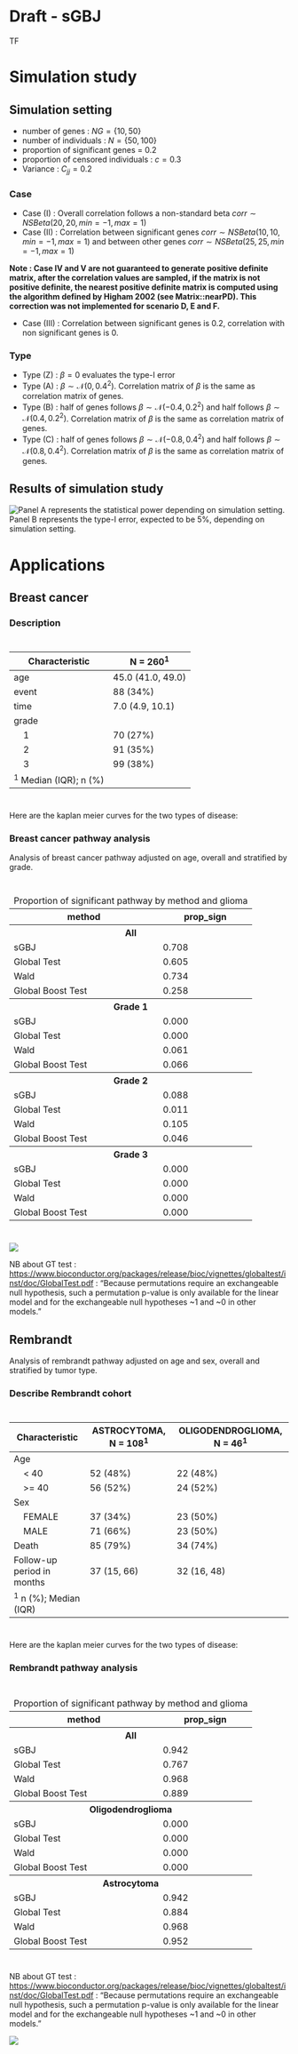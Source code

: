 # Draft - sGBJ
TF

# Simulation study

## Simulation setting

- number of genes : $NG = \{10, 50\}$
- number of individuals : $N = \{50, 100\}$
- proportion of significant genes = $0.2$
- proportion of censored individuals : $c = 0.3$
- Variance : $C_{jj} = 0.2$

### Case

- Case (I) : Overall correlation follows a non-standard beta
  $corr \sim NSBeta(20, 20, min=-1, max =1)$
- Case (II) : Correlation between significant genes
  $corr \sim NSBeta(10, 10, min=-1, max =1)$ and between other genes
  $corr \sim NSBeta(25, 25, min=-1, max =1)$

**Note : Case IV and V are not guaranteed to generate positive definite
matrix, after the correlation values are sampled, if the matrix is not
positive definite, the nearest positive definite matrix is computed
using the algorithm defined by Higham 2002 (see Matrix::nearPD). This
correction was not implemented for scenario D, E and F.**

- Case (III) : Correlation between significant genes is $0.2$,
  correlation with non significant genes is $0$.

### Type

- Type (Z) : $\beta = 0$ evaluates the type-I error
- Type (A) : $\beta \sim \mathcal{N}(0, 0.4^2)$. Correlation matrix of
  $\beta$ is the same as correlation matrix of genes.
- Type (B) : half of genes follows $\beta \sim \mathcal{N}(-0.4, 0.2^2)$
  and half follows $\beta \sim \mathcal{N}(0.4, 0.2^2)$. Correlation
  matrix of $\beta$ is the same as correlation matrix of genes.
- Type (C) : half of genes follows $\beta \sim \mathcal{N}(-0.8, 0.4^2)$
  and half follows $\beta \sim \mathcal{N}(0.8, 0.4^2)$. Correlation
  matrix of $\beta$ is the same as correlation matrix of genes.

## Results of simulation study

![Panel A represents the statistical power depending on simulation
setting. Panel B represents the type-I error, expected to be 5%,
depending on simulation
setting.](draft_sgbj_files/figure-commonmark/unnamed-chunk-2-1.png)

# Applications

## Breast cancer

### Description

<div id="jznbpexxxp" style="padding-left:0px;padding-right:0px;padding-top:10px;padding-bottom:10px;overflow-x:auto;overflow-y:auto;width:auto;height:auto;">
<style>html {
  font-family: -apple-system, BlinkMacSystemFont, 'Segoe UI', Roboto, Oxygen, Ubuntu, Cantarell, 'Helvetica Neue', 'Fira Sans', 'Droid Sans', Arial, sans-serif;
}
&#10;#jznbpexxxp .gt_table {
  display: table;
  border-collapse: collapse;
  margin-left: auto;
  margin-right: auto;
  color: #333333;
  font-size: 16px;
  font-weight: normal;
  font-style: normal;
  background-color: #FFFFFF;
  width: auto;
  border-top-style: solid;
  border-top-width: 2px;
  border-top-color: #A8A8A8;
  border-right-style: none;
  border-right-width: 2px;
  border-right-color: #D3D3D3;
  border-bottom-style: solid;
  border-bottom-width: 2px;
  border-bottom-color: #A8A8A8;
  border-left-style: none;
  border-left-width: 2px;
  border-left-color: #D3D3D3;
}
&#10;#jznbpexxxp .gt_heading {
  background-color: #FFFFFF;
  text-align: center;
  border-bottom-color: #FFFFFF;
  border-left-style: none;
  border-left-width: 1px;
  border-left-color: #D3D3D3;
  border-right-style: none;
  border-right-width: 1px;
  border-right-color: #D3D3D3;
}
&#10;#jznbpexxxp .gt_caption {
  padding-top: 4px;
  padding-bottom: 4px;
}
&#10;#jznbpexxxp .gt_title {
  color: #333333;
  font-size: 125%;
  font-weight: initial;
  padding-top: 4px;
  padding-bottom: 4px;
  padding-left: 5px;
  padding-right: 5px;
  border-bottom-color: #FFFFFF;
  border-bottom-width: 0;
}
&#10;#jznbpexxxp .gt_subtitle {
  color: #333333;
  font-size: 85%;
  font-weight: initial;
  padding-top: 0;
  padding-bottom: 6px;
  padding-left: 5px;
  padding-right: 5px;
  border-top-color: #FFFFFF;
  border-top-width: 0;
}
&#10;#jznbpexxxp .gt_bottom_border {
  border-bottom-style: solid;
  border-bottom-width: 2px;
  border-bottom-color: #D3D3D3;
}
&#10;#jznbpexxxp .gt_col_headings {
  border-top-style: solid;
  border-top-width: 2px;
  border-top-color: #D3D3D3;
  border-bottom-style: solid;
  border-bottom-width: 2px;
  border-bottom-color: #D3D3D3;
  border-left-style: none;
  border-left-width: 1px;
  border-left-color: #D3D3D3;
  border-right-style: none;
  border-right-width: 1px;
  border-right-color: #D3D3D3;
}
&#10;#jznbpexxxp .gt_col_heading {
  color: #333333;
  background-color: #FFFFFF;
  font-size: 100%;
  font-weight: normal;
  text-transform: inherit;
  border-left-style: none;
  border-left-width: 1px;
  border-left-color: #D3D3D3;
  border-right-style: none;
  border-right-width: 1px;
  border-right-color: #D3D3D3;
  vertical-align: bottom;
  padding-top: 5px;
  padding-bottom: 6px;
  padding-left: 5px;
  padding-right: 5px;
  overflow-x: hidden;
}
&#10;#jznbpexxxp .gt_column_spanner_outer {
  color: #333333;
  background-color: #FFFFFF;
  font-size: 100%;
  font-weight: normal;
  text-transform: inherit;
  padding-top: 0;
  padding-bottom: 0;
  padding-left: 4px;
  padding-right: 4px;
}
&#10;#jznbpexxxp .gt_column_spanner_outer:first-child {
  padding-left: 0;
}
&#10;#jznbpexxxp .gt_column_spanner_outer:last-child {
  padding-right: 0;
}
&#10;#jznbpexxxp .gt_column_spanner {
  border-bottom-style: solid;
  border-bottom-width: 2px;
  border-bottom-color: #D3D3D3;
  vertical-align: bottom;
  padding-top: 5px;
  padding-bottom: 5px;
  overflow-x: hidden;
  display: inline-block;
  width: 100%;
}
&#10;#jznbpexxxp .gt_group_heading {
  padding-top: 8px;
  padding-bottom: 8px;
  padding-left: 5px;
  padding-right: 5px;
  color: #333333;
  background-color: #FFFFFF;
  font-size: 100%;
  font-weight: initial;
  text-transform: inherit;
  border-top-style: solid;
  border-top-width: 2px;
  border-top-color: #D3D3D3;
  border-bottom-style: solid;
  border-bottom-width: 2px;
  border-bottom-color: #D3D3D3;
  border-left-style: none;
  border-left-width: 1px;
  border-left-color: #D3D3D3;
  border-right-style: none;
  border-right-width: 1px;
  border-right-color: #D3D3D3;
  vertical-align: middle;
  text-align: left;
}
&#10;#jznbpexxxp .gt_empty_group_heading {
  padding: 0.5px;
  color: #333333;
  background-color: #FFFFFF;
  font-size: 100%;
  font-weight: initial;
  border-top-style: solid;
  border-top-width: 2px;
  border-top-color: #D3D3D3;
  border-bottom-style: solid;
  border-bottom-width: 2px;
  border-bottom-color: #D3D3D3;
  vertical-align: middle;
}
&#10;#jznbpexxxp .gt_from_md > :first-child {
  margin-top: 0;
}
&#10;#jznbpexxxp .gt_from_md > :last-child {
  margin-bottom: 0;
}
&#10;#jznbpexxxp .gt_row {
  padding-top: 8px;
  padding-bottom: 8px;
  padding-left: 5px;
  padding-right: 5px;
  margin: 10px;
  border-top-style: solid;
  border-top-width: 1px;
  border-top-color: #D3D3D3;
  border-left-style: none;
  border-left-width: 1px;
  border-left-color: #D3D3D3;
  border-right-style: none;
  border-right-width: 1px;
  border-right-color: #D3D3D3;
  vertical-align: middle;
  overflow-x: hidden;
}
&#10;#jznbpexxxp .gt_stub {
  color: #333333;
  background-color: #FFFFFF;
  font-size: 100%;
  font-weight: initial;
  text-transform: inherit;
  border-right-style: solid;
  border-right-width: 2px;
  border-right-color: #D3D3D3;
  padding-left: 5px;
  padding-right: 5px;
}
&#10;#jznbpexxxp .gt_stub_row_group {
  color: #333333;
  background-color: #FFFFFF;
  font-size: 100%;
  font-weight: initial;
  text-transform: inherit;
  border-right-style: solid;
  border-right-width: 2px;
  border-right-color: #D3D3D3;
  padding-left: 5px;
  padding-right: 5px;
  vertical-align: top;
}
&#10;#jznbpexxxp .gt_row_group_first td {
  border-top-width: 2px;
}
&#10;#jznbpexxxp .gt_summary_row {
  color: #333333;
  background-color: #FFFFFF;
  text-transform: inherit;
  padding-top: 8px;
  padding-bottom: 8px;
  padding-left: 5px;
  padding-right: 5px;
}
&#10;#jznbpexxxp .gt_first_summary_row {
  border-top-style: solid;
  border-top-color: #D3D3D3;
}
&#10;#jznbpexxxp .gt_first_summary_row.thick {
  border-top-width: 2px;
}
&#10;#jznbpexxxp .gt_last_summary_row {
  padding-top: 8px;
  padding-bottom: 8px;
  padding-left: 5px;
  padding-right: 5px;
  border-bottom-style: solid;
  border-bottom-width: 2px;
  border-bottom-color: #D3D3D3;
}
&#10;#jznbpexxxp .gt_grand_summary_row {
  color: #333333;
  background-color: #FFFFFF;
  text-transform: inherit;
  padding-top: 8px;
  padding-bottom: 8px;
  padding-left: 5px;
  padding-right: 5px;
}
&#10;#jznbpexxxp .gt_first_grand_summary_row {
  padding-top: 8px;
  padding-bottom: 8px;
  padding-left: 5px;
  padding-right: 5px;
  border-top-style: double;
  border-top-width: 6px;
  border-top-color: #D3D3D3;
}
&#10;#jznbpexxxp .gt_striped {
  background-color: rgba(128, 128, 128, 0.05);
}
&#10;#jznbpexxxp .gt_table_body {
  border-top-style: solid;
  border-top-width: 2px;
  border-top-color: #D3D3D3;
  border-bottom-style: solid;
  border-bottom-width: 2px;
  border-bottom-color: #D3D3D3;
}
&#10;#jznbpexxxp .gt_footnotes {
  color: #333333;
  background-color: #FFFFFF;
  border-bottom-style: none;
  border-bottom-width: 2px;
  border-bottom-color: #D3D3D3;
  border-left-style: none;
  border-left-width: 2px;
  border-left-color: #D3D3D3;
  border-right-style: none;
  border-right-width: 2px;
  border-right-color: #D3D3D3;
}
&#10;#jznbpexxxp .gt_footnote {
  margin: 0px;
  font-size: 90%;
  padding-left: 4px;
  padding-right: 4px;
  padding-left: 5px;
  padding-right: 5px;
}
&#10;#jznbpexxxp .gt_sourcenotes {
  color: #333333;
  background-color: #FFFFFF;
  border-bottom-style: none;
  border-bottom-width: 2px;
  border-bottom-color: #D3D3D3;
  border-left-style: none;
  border-left-width: 2px;
  border-left-color: #D3D3D3;
  border-right-style: none;
  border-right-width: 2px;
  border-right-color: #D3D3D3;
}
&#10;#jznbpexxxp .gt_sourcenote {
  font-size: 90%;
  padding-top: 4px;
  padding-bottom: 4px;
  padding-left: 5px;
  padding-right: 5px;
}
&#10;#jznbpexxxp .gt_left {
  text-align: left;
}
&#10;#jznbpexxxp .gt_center {
  text-align: center;
}
&#10;#jznbpexxxp .gt_right {
  text-align: right;
  font-variant-numeric: tabular-nums;
}
&#10;#jznbpexxxp .gt_font_normal {
  font-weight: normal;
}
&#10;#jznbpexxxp .gt_font_bold {
  font-weight: bold;
}
&#10;#jznbpexxxp .gt_font_italic {
  font-style: italic;
}
&#10;#jznbpexxxp .gt_super {
  font-size: 65%;
}
&#10;#jznbpexxxp .gt_footnote_marks {
  font-style: italic;
  font-weight: normal;
  font-size: 75%;
  vertical-align: 0.4em;
}
&#10;#jznbpexxxp .gt_asterisk {
  font-size: 100%;
  vertical-align: 0;
}
&#10;#jznbpexxxp .gt_indent_1 {
  text-indent: 5px;
}
&#10;#jznbpexxxp .gt_indent_2 {
  text-indent: 10px;
}
&#10;#jznbpexxxp .gt_indent_3 {
  text-indent: 15px;
}
&#10;#jznbpexxxp .gt_indent_4 {
  text-indent: 20px;
}
&#10;#jznbpexxxp .gt_indent_5 {
  text-indent: 25px;
}
</style>

| **Characteristic**               | **N = 260**<sup>1</sup> |
|----------------------------------|-------------------------|
| age                              | 45.0 (41.0, 49.0)       |
| event                            | 88 (34%)                |
| time                             | 7.0 (4.9, 10.1)         |
| grade                            |                         |
|     1                            | 70 (27%)                |
|     2                            | 91 (35%)                |
|     3                            | 99 (38%)                |
| <sup>1</sup> Median (IQR); n (%) |                         |

</div>

Here are the kaplan meier curves for the two types of disease:

### Breast cancer pathway analysis

Analysis of breast cancer pathway adjusted on age, overall and
stratified by grade.

<div id="evtznapxuh" style="padding-left:0px;padding-right:0px;padding-top:10px;padding-bottom:10px;overflow-x:auto;overflow-y:auto;width:auto;height:auto;">
<style>html {
  font-family: -apple-system, BlinkMacSystemFont, 'Segoe UI', Roboto, Oxygen, Ubuntu, Cantarell, 'Helvetica Neue', 'Fira Sans', 'Droid Sans', Arial, sans-serif;
}
&#10;#evtznapxuh .gt_table {
  display: table;
  border-collapse: collapse;
  margin-left: auto;
  margin-right: auto;
  color: #333333;
  font-size: 16px;
  font-weight: normal;
  font-style: normal;
  background-color: #FFFFFF;
  width: auto;
  border-top-style: solid;
  border-top-width: 2px;
  border-top-color: #A8A8A8;
  border-right-style: none;
  border-right-width: 2px;
  border-right-color: #D3D3D3;
  border-bottom-style: solid;
  border-bottom-width: 2px;
  border-bottom-color: #A8A8A8;
  border-left-style: none;
  border-left-width: 2px;
  border-left-color: #D3D3D3;
}
&#10;#evtznapxuh .gt_heading {
  background-color: #FFFFFF;
  text-align: center;
  border-bottom-color: #FFFFFF;
  border-left-style: none;
  border-left-width: 1px;
  border-left-color: #D3D3D3;
  border-right-style: none;
  border-right-width: 1px;
  border-right-color: #D3D3D3;
}
&#10;#evtznapxuh .gt_caption {
  padding-top: 4px;
  padding-bottom: 4px;
}
&#10;#evtznapxuh .gt_title {
  color: #333333;
  font-size: 125%;
  font-weight: initial;
  padding-top: 4px;
  padding-bottom: 4px;
  padding-left: 5px;
  padding-right: 5px;
  border-bottom-color: #FFFFFF;
  border-bottom-width: 0;
}
&#10;#evtznapxuh .gt_subtitle {
  color: #333333;
  font-size: 85%;
  font-weight: initial;
  padding-top: 0;
  padding-bottom: 6px;
  padding-left: 5px;
  padding-right: 5px;
  border-top-color: #FFFFFF;
  border-top-width: 0;
}
&#10;#evtznapxuh .gt_bottom_border {
  border-bottom-style: solid;
  border-bottom-width: 2px;
  border-bottom-color: #D3D3D3;
}
&#10;#evtznapxuh .gt_col_headings {
  border-top-style: solid;
  border-top-width: 2px;
  border-top-color: #D3D3D3;
  border-bottom-style: solid;
  border-bottom-width: 2px;
  border-bottom-color: #D3D3D3;
  border-left-style: none;
  border-left-width: 1px;
  border-left-color: #D3D3D3;
  border-right-style: none;
  border-right-width: 1px;
  border-right-color: #D3D3D3;
}
&#10;#evtznapxuh .gt_col_heading {
  color: #333333;
  background-color: #FFFFFF;
  font-size: 100%;
  font-weight: normal;
  text-transform: inherit;
  border-left-style: none;
  border-left-width: 1px;
  border-left-color: #D3D3D3;
  border-right-style: none;
  border-right-width: 1px;
  border-right-color: #D3D3D3;
  vertical-align: bottom;
  padding-top: 5px;
  padding-bottom: 6px;
  padding-left: 5px;
  padding-right: 5px;
  overflow-x: hidden;
}
&#10;#evtznapxuh .gt_column_spanner_outer {
  color: #333333;
  background-color: #FFFFFF;
  font-size: 100%;
  font-weight: normal;
  text-transform: inherit;
  padding-top: 0;
  padding-bottom: 0;
  padding-left: 4px;
  padding-right: 4px;
}
&#10;#evtznapxuh .gt_column_spanner_outer:first-child {
  padding-left: 0;
}
&#10;#evtznapxuh .gt_column_spanner_outer:last-child {
  padding-right: 0;
}
&#10;#evtznapxuh .gt_column_spanner {
  border-bottom-style: solid;
  border-bottom-width: 2px;
  border-bottom-color: #D3D3D3;
  vertical-align: bottom;
  padding-top: 5px;
  padding-bottom: 5px;
  overflow-x: hidden;
  display: inline-block;
  width: 100%;
}
&#10;#evtznapxuh .gt_group_heading {
  padding-top: 8px;
  padding-bottom: 8px;
  padding-left: 5px;
  padding-right: 5px;
  color: #333333;
  background-color: #FFFFFF;
  font-size: 100%;
  font-weight: initial;
  text-transform: inherit;
  border-top-style: solid;
  border-top-width: 2px;
  border-top-color: #D3D3D3;
  border-bottom-style: solid;
  border-bottom-width: 2px;
  border-bottom-color: #D3D3D3;
  border-left-style: none;
  border-left-width: 1px;
  border-left-color: #D3D3D3;
  border-right-style: none;
  border-right-width: 1px;
  border-right-color: #D3D3D3;
  vertical-align: middle;
  text-align: left;
}
&#10;#evtznapxuh .gt_empty_group_heading {
  padding: 0.5px;
  color: #333333;
  background-color: #FFFFFF;
  font-size: 100%;
  font-weight: initial;
  border-top-style: solid;
  border-top-width: 2px;
  border-top-color: #D3D3D3;
  border-bottom-style: solid;
  border-bottom-width: 2px;
  border-bottom-color: #D3D3D3;
  vertical-align: middle;
}
&#10;#evtznapxuh .gt_from_md > :first-child {
  margin-top: 0;
}
&#10;#evtznapxuh .gt_from_md > :last-child {
  margin-bottom: 0;
}
&#10;#evtznapxuh .gt_row {
  padding-top: 8px;
  padding-bottom: 8px;
  padding-left: 5px;
  padding-right: 5px;
  margin: 10px;
  border-top-style: solid;
  border-top-width: 1px;
  border-top-color: #D3D3D3;
  border-left-style: none;
  border-left-width: 1px;
  border-left-color: #D3D3D3;
  border-right-style: none;
  border-right-width: 1px;
  border-right-color: #D3D3D3;
  vertical-align: middle;
  overflow-x: hidden;
}
&#10;#evtznapxuh .gt_stub {
  color: #333333;
  background-color: #FFFFFF;
  font-size: 100%;
  font-weight: initial;
  text-transform: inherit;
  border-right-style: solid;
  border-right-width: 2px;
  border-right-color: #D3D3D3;
  padding-left: 5px;
  padding-right: 5px;
}
&#10;#evtznapxuh .gt_stub_row_group {
  color: #333333;
  background-color: #FFFFFF;
  font-size: 100%;
  font-weight: initial;
  text-transform: inherit;
  border-right-style: solid;
  border-right-width: 2px;
  border-right-color: #D3D3D3;
  padding-left: 5px;
  padding-right: 5px;
  vertical-align: top;
}
&#10;#evtznapxuh .gt_row_group_first td {
  border-top-width: 2px;
}
&#10;#evtznapxuh .gt_summary_row {
  color: #333333;
  background-color: #FFFFFF;
  text-transform: inherit;
  padding-top: 8px;
  padding-bottom: 8px;
  padding-left: 5px;
  padding-right: 5px;
}
&#10;#evtznapxuh .gt_first_summary_row {
  border-top-style: solid;
  border-top-color: #D3D3D3;
}
&#10;#evtznapxuh .gt_first_summary_row.thick {
  border-top-width: 2px;
}
&#10;#evtznapxuh .gt_last_summary_row {
  padding-top: 8px;
  padding-bottom: 8px;
  padding-left: 5px;
  padding-right: 5px;
  border-bottom-style: solid;
  border-bottom-width: 2px;
  border-bottom-color: #D3D3D3;
}
&#10;#evtznapxuh .gt_grand_summary_row {
  color: #333333;
  background-color: #FFFFFF;
  text-transform: inherit;
  padding-top: 8px;
  padding-bottom: 8px;
  padding-left: 5px;
  padding-right: 5px;
}
&#10;#evtznapxuh .gt_first_grand_summary_row {
  padding-top: 8px;
  padding-bottom: 8px;
  padding-left: 5px;
  padding-right: 5px;
  border-top-style: double;
  border-top-width: 6px;
  border-top-color: #D3D3D3;
}
&#10;#evtznapxuh .gt_striped {
  background-color: rgba(128, 128, 128, 0.05);
}
&#10;#evtznapxuh .gt_table_body {
  border-top-style: solid;
  border-top-width: 2px;
  border-top-color: #D3D3D3;
  border-bottom-style: solid;
  border-bottom-width: 2px;
  border-bottom-color: #D3D3D3;
}
&#10;#evtznapxuh .gt_footnotes {
  color: #333333;
  background-color: #FFFFFF;
  border-bottom-style: none;
  border-bottom-width: 2px;
  border-bottom-color: #D3D3D3;
  border-left-style: none;
  border-left-width: 2px;
  border-left-color: #D3D3D3;
  border-right-style: none;
  border-right-width: 2px;
  border-right-color: #D3D3D3;
}
&#10;#evtznapxuh .gt_footnote {
  margin: 0px;
  font-size: 90%;
  padding-left: 4px;
  padding-right: 4px;
  padding-left: 5px;
  padding-right: 5px;
}
&#10;#evtznapxuh .gt_sourcenotes {
  color: #333333;
  background-color: #FFFFFF;
  border-bottom-style: none;
  border-bottom-width: 2px;
  border-bottom-color: #D3D3D3;
  border-left-style: none;
  border-left-width: 2px;
  border-left-color: #D3D3D3;
  border-right-style: none;
  border-right-width: 2px;
  border-right-color: #D3D3D3;
}
&#10;#evtznapxuh .gt_sourcenote {
  font-size: 90%;
  padding-top: 4px;
  padding-bottom: 4px;
  padding-left: 5px;
  padding-right: 5px;
}
&#10;#evtznapxuh .gt_left {
  text-align: left;
}
&#10;#evtznapxuh .gt_center {
  text-align: center;
}
&#10;#evtznapxuh .gt_right {
  text-align: right;
  font-variant-numeric: tabular-nums;
}
&#10;#evtznapxuh .gt_font_normal {
  font-weight: normal;
}
&#10;#evtznapxuh .gt_font_bold {
  font-weight: bold;
}
&#10;#evtznapxuh .gt_font_italic {
  font-style: italic;
}
&#10;#evtznapxuh .gt_super {
  font-size: 65%;
}
&#10;#evtznapxuh .gt_footnote_marks {
  font-style: italic;
  font-weight: normal;
  font-size: 75%;
  vertical-align: 0.4em;
}
&#10;#evtznapxuh .gt_asterisk {
  font-size: 100%;
  vertical-align: 0;
}
&#10;#evtznapxuh .gt_indent_1 {
  text-indent: 5px;
}
&#10;#evtznapxuh .gt_indent_2 {
  text-indent: 10px;
}
&#10;#evtznapxuh .gt_indent_3 {
  text-indent: 15px;
}
&#10;#evtznapxuh .gt_indent_4 {
  text-indent: 20px;
}
&#10;#evtznapxuh .gt_indent_5 {
  text-indent: 25px;
}
</style>
<table class="gt_table">
  <thead class="gt_header">
    <tr>
      <td colspan="2" class="gt_heading gt_title gt_font_normal gt_bottom_border" style>Proportion of significant pathway by method and glioma</td>
    </tr>
    &#10;  </thead>
  <thead class="gt_col_headings">
    <tr>
      <th class="gt_col_heading gt_columns_bottom_border gt_center" rowspan="1" colspan="1" scope="col" id="method">method</th>
      <th class="gt_col_heading gt_columns_bottom_border gt_right" rowspan="1" colspan="1" scope="col" id="prop_sign">prop_sign</th>
    </tr>
  </thead>
  <tbody class="gt_table_body">
    <tr class="gt_group_heading_row">
      <th colspan="2" class="gt_group_heading" scope="colgroup" id="All">All</th>
    </tr>
    <tr class="gt_row_group_first"><td headers="All  method" class="gt_row gt_center">sGBJ</td>
<td headers="All  prop_sign" class="gt_row gt_right">0.708</td></tr>
    <tr><td headers="All  method" class="gt_row gt_center">Global Test</td>
<td headers="All  prop_sign" class="gt_row gt_right">0.605</td></tr>
    <tr><td headers="All  method" class="gt_row gt_center">Wald</td>
<td headers="All  prop_sign" class="gt_row gt_right">0.734</td></tr>
    <tr><td headers="All  method" class="gt_row gt_center">Global Boost Test</td>
<td headers="All  prop_sign" class="gt_row gt_right">0.258</td></tr>
    <tr class="gt_group_heading_row">
      <th colspan="2" class="gt_group_heading" scope="colgroup" id="Grade 1">Grade 1</th>
    </tr>
    <tr class="gt_row_group_first"><td headers="Grade 1  method" class="gt_row gt_center">sGBJ</td>
<td headers="Grade 1  prop_sign" class="gt_row gt_right">0.000</td></tr>
    <tr><td headers="Grade 1  method" class="gt_row gt_center">Global Test</td>
<td headers="Grade 1  prop_sign" class="gt_row gt_right">0.000</td></tr>
    <tr><td headers="Grade 1  method" class="gt_row gt_center">Wald</td>
<td headers="Grade 1  prop_sign" class="gt_row gt_right">0.061</td></tr>
    <tr><td headers="Grade 1  method" class="gt_row gt_center">Global Boost Test</td>
<td headers="Grade 1  prop_sign" class="gt_row gt_right">0.066</td></tr>
    <tr class="gt_group_heading_row">
      <th colspan="2" class="gt_group_heading" scope="colgroup" id="Grade 2">Grade 2</th>
    </tr>
    <tr class="gt_row_group_first"><td headers="Grade 2  method" class="gt_row gt_center">sGBJ</td>
<td headers="Grade 2  prop_sign" class="gt_row gt_right">0.088</td></tr>
    <tr><td headers="Grade 2  method" class="gt_row gt_center">Global Test</td>
<td headers="Grade 2  prop_sign" class="gt_row gt_right">0.011</td></tr>
    <tr><td headers="Grade 2  method" class="gt_row gt_center">Wald</td>
<td headers="Grade 2  prop_sign" class="gt_row gt_right">0.105</td></tr>
    <tr><td headers="Grade 2  method" class="gt_row gt_center">Global Boost Test</td>
<td headers="Grade 2  prop_sign" class="gt_row gt_right">0.046</td></tr>
    <tr class="gt_group_heading_row">
      <th colspan="2" class="gt_group_heading" scope="colgroup" id="Grade 3">Grade 3</th>
    </tr>
    <tr class="gt_row_group_first"><td headers="Grade 3  method" class="gt_row gt_center">sGBJ</td>
<td headers="Grade 3  prop_sign" class="gt_row gt_right">0.000</td></tr>
    <tr><td headers="Grade 3  method" class="gt_row gt_center">Global Test</td>
<td headers="Grade 3  prop_sign" class="gt_row gt_right">0.000</td></tr>
    <tr><td headers="Grade 3  method" class="gt_row gt_center">Wald</td>
<td headers="Grade 3  prop_sign" class="gt_row gt_right">0.000</td></tr>
    <tr><td headers="Grade 3  method" class="gt_row gt_center">Global Boost Test</td>
<td headers="Grade 3  prop_sign" class="gt_row gt_right">0.000</td></tr>
  </tbody>
  &#10;  
</table>
</div>

![](draft_sgbj_files/figure-commonmark/unnamed-chunk-5-1.png)

NB about GT test :
https://www.bioconductor.org/packages/release/bioc/vignettes/globaltest/inst/doc/GlobalTest.pdf
: “Because permutations require an exchangeable null hypothesis, such a
permutation p-value is only available for the linear model and for the
exchangeable null hypotheses ~1 and ~0 in other models.”

## Rembrandt

Analysis of rembrandt pathway adjusted on age and sex, overall and
stratified by tumor type.

### Describe Rembrandt cohort

<div id="fjrkmqpxec" style="padding-left:0px;padding-right:0px;padding-top:10px;padding-bottom:10px;overflow-x:auto;overflow-y:auto;width:auto;height:auto;">
<style>html {
  font-family: -apple-system, BlinkMacSystemFont, 'Segoe UI', Roboto, Oxygen, Ubuntu, Cantarell, 'Helvetica Neue', 'Fira Sans', 'Droid Sans', Arial, sans-serif;
}
&#10;#fjrkmqpxec .gt_table {
  display: table;
  border-collapse: collapse;
  margin-left: auto;
  margin-right: auto;
  color: #333333;
  font-size: 16px;
  font-weight: normal;
  font-style: normal;
  background-color: #FFFFFF;
  width: auto;
  border-top-style: solid;
  border-top-width: 2px;
  border-top-color: #A8A8A8;
  border-right-style: none;
  border-right-width: 2px;
  border-right-color: #D3D3D3;
  border-bottom-style: solid;
  border-bottom-width: 2px;
  border-bottom-color: #A8A8A8;
  border-left-style: none;
  border-left-width: 2px;
  border-left-color: #D3D3D3;
}
&#10;#fjrkmqpxec .gt_heading {
  background-color: #FFFFFF;
  text-align: center;
  border-bottom-color: #FFFFFF;
  border-left-style: none;
  border-left-width: 1px;
  border-left-color: #D3D3D3;
  border-right-style: none;
  border-right-width: 1px;
  border-right-color: #D3D3D3;
}
&#10;#fjrkmqpxec .gt_caption {
  padding-top: 4px;
  padding-bottom: 4px;
}
&#10;#fjrkmqpxec .gt_title {
  color: #333333;
  font-size: 125%;
  font-weight: initial;
  padding-top: 4px;
  padding-bottom: 4px;
  padding-left: 5px;
  padding-right: 5px;
  border-bottom-color: #FFFFFF;
  border-bottom-width: 0;
}
&#10;#fjrkmqpxec .gt_subtitle {
  color: #333333;
  font-size: 85%;
  font-weight: initial;
  padding-top: 0;
  padding-bottom: 6px;
  padding-left: 5px;
  padding-right: 5px;
  border-top-color: #FFFFFF;
  border-top-width: 0;
}
&#10;#fjrkmqpxec .gt_bottom_border {
  border-bottom-style: solid;
  border-bottom-width: 2px;
  border-bottom-color: #D3D3D3;
}
&#10;#fjrkmqpxec .gt_col_headings {
  border-top-style: solid;
  border-top-width: 2px;
  border-top-color: #D3D3D3;
  border-bottom-style: solid;
  border-bottom-width: 2px;
  border-bottom-color: #D3D3D3;
  border-left-style: none;
  border-left-width: 1px;
  border-left-color: #D3D3D3;
  border-right-style: none;
  border-right-width: 1px;
  border-right-color: #D3D3D3;
}
&#10;#fjrkmqpxec .gt_col_heading {
  color: #333333;
  background-color: #FFFFFF;
  font-size: 100%;
  font-weight: normal;
  text-transform: inherit;
  border-left-style: none;
  border-left-width: 1px;
  border-left-color: #D3D3D3;
  border-right-style: none;
  border-right-width: 1px;
  border-right-color: #D3D3D3;
  vertical-align: bottom;
  padding-top: 5px;
  padding-bottom: 6px;
  padding-left: 5px;
  padding-right: 5px;
  overflow-x: hidden;
}
&#10;#fjrkmqpxec .gt_column_spanner_outer {
  color: #333333;
  background-color: #FFFFFF;
  font-size: 100%;
  font-weight: normal;
  text-transform: inherit;
  padding-top: 0;
  padding-bottom: 0;
  padding-left: 4px;
  padding-right: 4px;
}
&#10;#fjrkmqpxec .gt_column_spanner_outer:first-child {
  padding-left: 0;
}
&#10;#fjrkmqpxec .gt_column_spanner_outer:last-child {
  padding-right: 0;
}
&#10;#fjrkmqpxec .gt_column_spanner {
  border-bottom-style: solid;
  border-bottom-width: 2px;
  border-bottom-color: #D3D3D3;
  vertical-align: bottom;
  padding-top: 5px;
  padding-bottom: 5px;
  overflow-x: hidden;
  display: inline-block;
  width: 100%;
}
&#10;#fjrkmqpxec .gt_group_heading {
  padding-top: 8px;
  padding-bottom: 8px;
  padding-left: 5px;
  padding-right: 5px;
  color: #333333;
  background-color: #FFFFFF;
  font-size: 100%;
  font-weight: initial;
  text-transform: inherit;
  border-top-style: solid;
  border-top-width: 2px;
  border-top-color: #D3D3D3;
  border-bottom-style: solid;
  border-bottom-width: 2px;
  border-bottom-color: #D3D3D3;
  border-left-style: none;
  border-left-width: 1px;
  border-left-color: #D3D3D3;
  border-right-style: none;
  border-right-width: 1px;
  border-right-color: #D3D3D3;
  vertical-align: middle;
  text-align: left;
}
&#10;#fjrkmqpxec .gt_empty_group_heading {
  padding: 0.5px;
  color: #333333;
  background-color: #FFFFFF;
  font-size: 100%;
  font-weight: initial;
  border-top-style: solid;
  border-top-width: 2px;
  border-top-color: #D3D3D3;
  border-bottom-style: solid;
  border-bottom-width: 2px;
  border-bottom-color: #D3D3D3;
  vertical-align: middle;
}
&#10;#fjrkmqpxec .gt_from_md > :first-child {
  margin-top: 0;
}
&#10;#fjrkmqpxec .gt_from_md > :last-child {
  margin-bottom: 0;
}
&#10;#fjrkmqpxec .gt_row {
  padding-top: 8px;
  padding-bottom: 8px;
  padding-left: 5px;
  padding-right: 5px;
  margin: 10px;
  border-top-style: solid;
  border-top-width: 1px;
  border-top-color: #D3D3D3;
  border-left-style: none;
  border-left-width: 1px;
  border-left-color: #D3D3D3;
  border-right-style: none;
  border-right-width: 1px;
  border-right-color: #D3D3D3;
  vertical-align: middle;
  overflow-x: hidden;
}
&#10;#fjrkmqpxec .gt_stub {
  color: #333333;
  background-color: #FFFFFF;
  font-size: 100%;
  font-weight: initial;
  text-transform: inherit;
  border-right-style: solid;
  border-right-width: 2px;
  border-right-color: #D3D3D3;
  padding-left: 5px;
  padding-right: 5px;
}
&#10;#fjrkmqpxec .gt_stub_row_group {
  color: #333333;
  background-color: #FFFFFF;
  font-size: 100%;
  font-weight: initial;
  text-transform: inherit;
  border-right-style: solid;
  border-right-width: 2px;
  border-right-color: #D3D3D3;
  padding-left: 5px;
  padding-right: 5px;
  vertical-align: top;
}
&#10;#fjrkmqpxec .gt_row_group_first td {
  border-top-width: 2px;
}
&#10;#fjrkmqpxec .gt_summary_row {
  color: #333333;
  background-color: #FFFFFF;
  text-transform: inherit;
  padding-top: 8px;
  padding-bottom: 8px;
  padding-left: 5px;
  padding-right: 5px;
}
&#10;#fjrkmqpxec .gt_first_summary_row {
  border-top-style: solid;
  border-top-color: #D3D3D3;
}
&#10;#fjrkmqpxec .gt_first_summary_row.thick {
  border-top-width: 2px;
}
&#10;#fjrkmqpxec .gt_last_summary_row {
  padding-top: 8px;
  padding-bottom: 8px;
  padding-left: 5px;
  padding-right: 5px;
  border-bottom-style: solid;
  border-bottom-width: 2px;
  border-bottom-color: #D3D3D3;
}
&#10;#fjrkmqpxec .gt_grand_summary_row {
  color: #333333;
  background-color: #FFFFFF;
  text-transform: inherit;
  padding-top: 8px;
  padding-bottom: 8px;
  padding-left: 5px;
  padding-right: 5px;
}
&#10;#fjrkmqpxec .gt_first_grand_summary_row {
  padding-top: 8px;
  padding-bottom: 8px;
  padding-left: 5px;
  padding-right: 5px;
  border-top-style: double;
  border-top-width: 6px;
  border-top-color: #D3D3D3;
}
&#10;#fjrkmqpxec .gt_striped {
  background-color: rgba(128, 128, 128, 0.05);
}
&#10;#fjrkmqpxec .gt_table_body {
  border-top-style: solid;
  border-top-width: 2px;
  border-top-color: #D3D3D3;
  border-bottom-style: solid;
  border-bottom-width: 2px;
  border-bottom-color: #D3D3D3;
}
&#10;#fjrkmqpxec .gt_footnotes {
  color: #333333;
  background-color: #FFFFFF;
  border-bottom-style: none;
  border-bottom-width: 2px;
  border-bottom-color: #D3D3D3;
  border-left-style: none;
  border-left-width: 2px;
  border-left-color: #D3D3D3;
  border-right-style: none;
  border-right-width: 2px;
  border-right-color: #D3D3D3;
}
&#10;#fjrkmqpxec .gt_footnote {
  margin: 0px;
  font-size: 90%;
  padding-left: 4px;
  padding-right: 4px;
  padding-left: 5px;
  padding-right: 5px;
}
&#10;#fjrkmqpxec .gt_sourcenotes {
  color: #333333;
  background-color: #FFFFFF;
  border-bottom-style: none;
  border-bottom-width: 2px;
  border-bottom-color: #D3D3D3;
  border-left-style: none;
  border-left-width: 2px;
  border-left-color: #D3D3D3;
  border-right-style: none;
  border-right-width: 2px;
  border-right-color: #D3D3D3;
}
&#10;#fjrkmqpxec .gt_sourcenote {
  font-size: 90%;
  padding-top: 4px;
  padding-bottom: 4px;
  padding-left: 5px;
  padding-right: 5px;
}
&#10;#fjrkmqpxec .gt_left {
  text-align: left;
}
&#10;#fjrkmqpxec .gt_center {
  text-align: center;
}
&#10;#fjrkmqpxec .gt_right {
  text-align: right;
  font-variant-numeric: tabular-nums;
}
&#10;#fjrkmqpxec .gt_font_normal {
  font-weight: normal;
}
&#10;#fjrkmqpxec .gt_font_bold {
  font-weight: bold;
}
&#10;#fjrkmqpxec .gt_font_italic {
  font-style: italic;
}
&#10;#fjrkmqpxec .gt_super {
  font-size: 65%;
}
&#10;#fjrkmqpxec .gt_footnote_marks {
  font-style: italic;
  font-weight: normal;
  font-size: 75%;
  vertical-align: 0.4em;
}
&#10;#fjrkmqpxec .gt_asterisk {
  font-size: 100%;
  vertical-align: 0;
}
&#10;#fjrkmqpxec .gt_indent_1 {
  text-indent: 5px;
}
&#10;#fjrkmqpxec .gt_indent_2 {
  text-indent: 10px;
}
&#10;#fjrkmqpxec .gt_indent_3 {
  text-indent: 15px;
}
&#10;#fjrkmqpxec .gt_indent_4 {
  text-indent: 20px;
}
&#10;#fjrkmqpxec .gt_indent_5 {
  text-indent: 25px;
}
</style>

| **Characteristic** | **ASTROCYTOMA**, N = 108<sup>1</sup> | **OLIGODENDROGLIOMA**, N = 46<sup>1</sup> |
|----|----|----|
| Age |  |  |
|     \< 40 | 52 (48%) | 22 (48%) |
|     \>= 40 | 56 (52%) | 24 (52%) |
| Sex |  |  |
|     FEMALE | 37 (34%) | 23 (50%) |
|     MALE | 71 (66%) | 23 (50%) |
| Death | 85 (79%) | 34 (74%) |
| Follow-up period in months | 37 (15, 66) | 32 (16, 48) |
| <sup>1</sup> n (%); Median (IQR) |  |  |

</div>

Here are the kaplan meier curves for the two types of disease:

### Rembrandt pathway analysis

<div id="facdbghmfj" style="padding-left:0px;padding-right:0px;padding-top:10px;padding-bottom:10px;overflow-x:auto;overflow-y:auto;width:auto;height:auto;">
<style>html {
  font-family: -apple-system, BlinkMacSystemFont, 'Segoe UI', Roboto, Oxygen, Ubuntu, Cantarell, 'Helvetica Neue', 'Fira Sans', 'Droid Sans', Arial, sans-serif;
}
&#10;#facdbghmfj .gt_table {
  display: table;
  border-collapse: collapse;
  margin-left: auto;
  margin-right: auto;
  color: #333333;
  font-size: 16px;
  font-weight: normal;
  font-style: normal;
  background-color: #FFFFFF;
  width: auto;
  border-top-style: solid;
  border-top-width: 2px;
  border-top-color: #A8A8A8;
  border-right-style: none;
  border-right-width: 2px;
  border-right-color: #D3D3D3;
  border-bottom-style: solid;
  border-bottom-width: 2px;
  border-bottom-color: #A8A8A8;
  border-left-style: none;
  border-left-width: 2px;
  border-left-color: #D3D3D3;
}
&#10;#facdbghmfj .gt_heading {
  background-color: #FFFFFF;
  text-align: center;
  border-bottom-color: #FFFFFF;
  border-left-style: none;
  border-left-width: 1px;
  border-left-color: #D3D3D3;
  border-right-style: none;
  border-right-width: 1px;
  border-right-color: #D3D3D3;
}
&#10;#facdbghmfj .gt_caption {
  padding-top: 4px;
  padding-bottom: 4px;
}
&#10;#facdbghmfj .gt_title {
  color: #333333;
  font-size: 125%;
  font-weight: initial;
  padding-top: 4px;
  padding-bottom: 4px;
  padding-left: 5px;
  padding-right: 5px;
  border-bottom-color: #FFFFFF;
  border-bottom-width: 0;
}
&#10;#facdbghmfj .gt_subtitle {
  color: #333333;
  font-size: 85%;
  font-weight: initial;
  padding-top: 0;
  padding-bottom: 6px;
  padding-left: 5px;
  padding-right: 5px;
  border-top-color: #FFFFFF;
  border-top-width: 0;
}
&#10;#facdbghmfj .gt_bottom_border {
  border-bottom-style: solid;
  border-bottom-width: 2px;
  border-bottom-color: #D3D3D3;
}
&#10;#facdbghmfj .gt_col_headings {
  border-top-style: solid;
  border-top-width: 2px;
  border-top-color: #D3D3D3;
  border-bottom-style: solid;
  border-bottom-width: 2px;
  border-bottom-color: #D3D3D3;
  border-left-style: none;
  border-left-width: 1px;
  border-left-color: #D3D3D3;
  border-right-style: none;
  border-right-width: 1px;
  border-right-color: #D3D3D3;
}
&#10;#facdbghmfj .gt_col_heading {
  color: #333333;
  background-color: #FFFFFF;
  font-size: 100%;
  font-weight: normal;
  text-transform: inherit;
  border-left-style: none;
  border-left-width: 1px;
  border-left-color: #D3D3D3;
  border-right-style: none;
  border-right-width: 1px;
  border-right-color: #D3D3D3;
  vertical-align: bottom;
  padding-top: 5px;
  padding-bottom: 6px;
  padding-left: 5px;
  padding-right: 5px;
  overflow-x: hidden;
}
&#10;#facdbghmfj .gt_column_spanner_outer {
  color: #333333;
  background-color: #FFFFFF;
  font-size: 100%;
  font-weight: normal;
  text-transform: inherit;
  padding-top: 0;
  padding-bottom: 0;
  padding-left: 4px;
  padding-right: 4px;
}
&#10;#facdbghmfj .gt_column_spanner_outer:first-child {
  padding-left: 0;
}
&#10;#facdbghmfj .gt_column_spanner_outer:last-child {
  padding-right: 0;
}
&#10;#facdbghmfj .gt_column_spanner {
  border-bottom-style: solid;
  border-bottom-width: 2px;
  border-bottom-color: #D3D3D3;
  vertical-align: bottom;
  padding-top: 5px;
  padding-bottom: 5px;
  overflow-x: hidden;
  display: inline-block;
  width: 100%;
}
&#10;#facdbghmfj .gt_group_heading {
  padding-top: 8px;
  padding-bottom: 8px;
  padding-left: 5px;
  padding-right: 5px;
  color: #333333;
  background-color: #FFFFFF;
  font-size: 100%;
  font-weight: initial;
  text-transform: inherit;
  border-top-style: solid;
  border-top-width: 2px;
  border-top-color: #D3D3D3;
  border-bottom-style: solid;
  border-bottom-width: 2px;
  border-bottom-color: #D3D3D3;
  border-left-style: none;
  border-left-width: 1px;
  border-left-color: #D3D3D3;
  border-right-style: none;
  border-right-width: 1px;
  border-right-color: #D3D3D3;
  vertical-align: middle;
  text-align: left;
}
&#10;#facdbghmfj .gt_empty_group_heading {
  padding: 0.5px;
  color: #333333;
  background-color: #FFFFFF;
  font-size: 100%;
  font-weight: initial;
  border-top-style: solid;
  border-top-width: 2px;
  border-top-color: #D3D3D3;
  border-bottom-style: solid;
  border-bottom-width: 2px;
  border-bottom-color: #D3D3D3;
  vertical-align: middle;
}
&#10;#facdbghmfj .gt_from_md > :first-child {
  margin-top: 0;
}
&#10;#facdbghmfj .gt_from_md > :last-child {
  margin-bottom: 0;
}
&#10;#facdbghmfj .gt_row {
  padding-top: 8px;
  padding-bottom: 8px;
  padding-left: 5px;
  padding-right: 5px;
  margin: 10px;
  border-top-style: solid;
  border-top-width: 1px;
  border-top-color: #D3D3D3;
  border-left-style: none;
  border-left-width: 1px;
  border-left-color: #D3D3D3;
  border-right-style: none;
  border-right-width: 1px;
  border-right-color: #D3D3D3;
  vertical-align: middle;
  overflow-x: hidden;
}
&#10;#facdbghmfj .gt_stub {
  color: #333333;
  background-color: #FFFFFF;
  font-size: 100%;
  font-weight: initial;
  text-transform: inherit;
  border-right-style: solid;
  border-right-width: 2px;
  border-right-color: #D3D3D3;
  padding-left: 5px;
  padding-right: 5px;
}
&#10;#facdbghmfj .gt_stub_row_group {
  color: #333333;
  background-color: #FFFFFF;
  font-size: 100%;
  font-weight: initial;
  text-transform: inherit;
  border-right-style: solid;
  border-right-width: 2px;
  border-right-color: #D3D3D3;
  padding-left: 5px;
  padding-right: 5px;
  vertical-align: top;
}
&#10;#facdbghmfj .gt_row_group_first td {
  border-top-width: 2px;
}
&#10;#facdbghmfj .gt_summary_row {
  color: #333333;
  background-color: #FFFFFF;
  text-transform: inherit;
  padding-top: 8px;
  padding-bottom: 8px;
  padding-left: 5px;
  padding-right: 5px;
}
&#10;#facdbghmfj .gt_first_summary_row {
  border-top-style: solid;
  border-top-color: #D3D3D3;
}
&#10;#facdbghmfj .gt_first_summary_row.thick {
  border-top-width: 2px;
}
&#10;#facdbghmfj .gt_last_summary_row {
  padding-top: 8px;
  padding-bottom: 8px;
  padding-left: 5px;
  padding-right: 5px;
  border-bottom-style: solid;
  border-bottom-width: 2px;
  border-bottom-color: #D3D3D3;
}
&#10;#facdbghmfj .gt_grand_summary_row {
  color: #333333;
  background-color: #FFFFFF;
  text-transform: inherit;
  padding-top: 8px;
  padding-bottom: 8px;
  padding-left: 5px;
  padding-right: 5px;
}
&#10;#facdbghmfj .gt_first_grand_summary_row {
  padding-top: 8px;
  padding-bottom: 8px;
  padding-left: 5px;
  padding-right: 5px;
  border-top-style: double;
  border-top-width: 6px;
  border-top-color: #D3D3D3;
}
&#10;#facdbghmfj .gt_striped {
  background-color: rgba(128, 128, 128, 0.05);
}
&#10;#facdbghmfj .gt_table_body {
  border-top-style: solid;
  border-top-width: 2px;
  border-top-color: #D3D3D3;
  border-bottom-style: solid;
  border-bottom-width: 2px;
  border-bottom-color: #D3D3D3;
}
&#10;#facdbghmfj .gt_footnotes {
  color: #333333;
  background-color: #FFFFFF;
  border-bottom-style: none;
  border-bottom-width: 2px;
  border-bottom-color: #D3D3D3;
  border-left-style: none;
  border-left-width: 2px;
  border-left-color: #D3D3D3;
  border-right-style: none;
  border-right-width: 2px;
  border-right-color: #D3D3D3;
}
&#10;#facdbghmfj .gt_footnote {
  margin: 0px;
  font-size: 90%;
  padding-left: 4px;
  padding-right: 4px;
  padding-left: 5px;
  padding-right: 5px;
}
&#10;#facdbghmfj .gt_sourcenotes {
  color: #333333;
  background-color: #FFFFFF;
  border-bottom-style: none;
  border-bottom-width: 2px;
  border-bottom-color: #D3D3D3;
  border-left-style: none;
  border-left-width: 2px;
  border-left-color: #D3D3D3;
  border-right-style: none;
  border-right-width: 2px;
  border-right-color: #D3D3D3;
}
&#10;#facdbghmfj .gt_sourcenote {
  font-size: 90%;
  padding-top: 4px;
  padding-bottom: 4px;
  padding-left: 5px;
  padding-right: 5px;
}
&#10;#facdbghmfj .gt_left {
  text-align: left;
}
&#10;#facdbghmfj .gt_center {
  text-align: center;
}
&#10;#facdbghmfj .gt_right {
  text-align: right;
  font-variant-numeric: tabular-nums;
}
&#10;#facdbghmfj .gt_font_normal {
  font-weight: normal;
}
&#10;#facdbghmfj .gt_font_bold {
  font-weight: bold;
}
&#10;#facdbghmfj .gt_font_italic {
  font-style: italic;
}
&#10;#facdbghmfj .gt_super {
  font-size: 65%;
}
&#10;#facdbghmfj .gt_footnote_marks {
  font-style: italic;
  font-weight: normal;
  font-size: 75%;
  vertical-align: 0.4em;
}
&#10;#facdbghmfj .gt_asterisk {
  font-size: 100%;
  vertical-align: 0;
}
&#10;#facdbghmfj .gt_indent_1 {
  text-indent: 5px;
}
&#10;#facdbghmfj .gt_indent_2 {
  text-indent: 10px;
}
&#10;#facdbghmfj .gt_indent_3 {
  text-indent: 15px;
}
&#10;#facdbghmfj .gt_indent_4 {
  text-indent: 20px;
}
&#10;#facdbghmfj .gt_indent_5 {
  text-indent: 25px;
}
</style>
<table class="gt_table">
  <thead class="gt_header">
    <tr>
      <td colspan="2" class="gt_heading gt_title gt_font_normal gt_bottom_border" style>Proportion of significant pathway by method and glioma</td>
    </tr>
    &#10;  </thead>
  <thead class="gt_col_headings">
    <tr>
      <th class="gt_col_heading gt_columns_bottom_border gt_center" rowspan="1" colspan="1" scope="col" id="method">method</th>
      <th class="gt_col_heading gt_columns_bottom_border gt_right" rowspan="1" colspan="1" scope="col" id="prop_sign">prop_sign</th>
    </tr>
  </thead>
  <tbody class="gt_table_body">
    <tr class="gt_group_heading_row">
      <th colspan="2" class="gt_group_heading" scope="colgroup" id="All">All</th>
    </tr>
    <tr class="gt_row_group_first"><td headers="All  method" class="gt_row gt_center">sGBJ</td>
<td headers="All  prop_sign" class="gt_row gt_right">0.942</td></tr>
    <tr><td headers="All  method" class="gt_row gt_center">Global Test</td>
<td headers="All  prop_sign" class="gt_row gt_right">0.767</td></tr>
    <tr><td headers="All  method" class="gt_row gt_center">Wald</td>
<td headers="All  prop_sign" class="gt_row gt_right">0.968</td></tr>
    <tr><td headers="All  method" class="gt_row gt_center">Global Boost Test</td>
<td headers="All  prop_sign" class="gt_row gt_right">0.889</td></tr>
    <tr class="gt_group_heading_row">
      <th colspan="2" class="gt_group_heading" scope="colgroup" id="Oligodendroglioma">Oligodendroglioma</th>
    </tr>
    <tr class="gt_row_group_first"><td headers="Oligodendroglioma  method" class="gt_row gt_center">sGBJ</td>
<td headers="Oligodendroglioma  prop_sign" class="gt_row gt_right">0.000</td></tr>
    <tr><td headers="Oligodendroglioma  method" class="gt_row gt_center">Global Test</td>
<td headers="Oligodendroglioma  prop_sign" class="gt_row gt_right">0.000</td></tr>
    <tr><td headers="Oligodendroglioma  method" class="gt_row gt_center">Wald</td>
<td headers="Oligodendroglioma  prop_sign" class="gt_row gt_right">0.000</td></tr>
    <tr><td headers="Oligodendroglioma  method" class="gt_row gt_center">Global Boost Test</td>
<td headers="Oligodendroglioma  prop_sign" class="gt_row gt_right">0.000</td></tr>
    <tr class="gt_group_heading_row">
      <th colspan="2" class="gt_group_heading" scope="colgroup" id="Astrocytoma">Astrocytoma</th>
    </tr>
    <tr class="gt_row_group_first"><td headers="Astrocytoma  method" class="gt_row gt_center">sGBJ</td>
<td headers="Astrocytoma  prop_sign" class="gt_row gt_right">0.942</td></tr>
    <tr><td headers="Astrocytoma  method" class="gt_row gt_center">Global Test</td>
<td headers="Astrocytoma  prop_sign" class="gt_row gt_right">0.884</td></tr>
    <tr><td headers="Astrocytoma  method" class="gt_row gt_center">Wald</td>
<td headers="Astrocytoma  prop_sign" class="gt_row gt_right">0.968</td></tr>
    <tr><td headers="Astrocytoma  method" class="gt_row gt_center">Global Boost Test</td>
<td headers="Astrocytoma  prop_sign" class="gt_row gt_right">0.952</td></tr>
  </tbody>
  &#10;  
</table>
</div>

NB about GT test :
https://www.bioconductor.org/packages/release/bioc/vignettes/globaltest/inst/doc/GlobalTest.pdf
: “Because permutations require an exchangeable null hypothesis, such a
permutation p-value is only available for the linear model and for the
exchangeable null hypotheses ~1 and ~0 in other models.”

![](draft_sgbj_files/figure-commonmark/unnamed-chunk-8-1.png)
